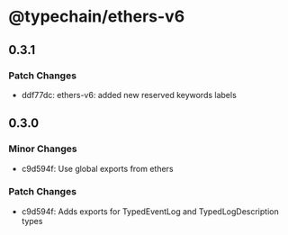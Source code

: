 # @typechain/ethers-v6

## 0.3.1

### Patch Changes

- ddf77dc: ethers-v6: added new reserved keywords labels

## 0.3.0

### Minor Changes

- c9d594f: Use global exports from ethers

### Patch Changes

- c9d594f: Adds exports for TypedEventLog and TypedLogDescription types

